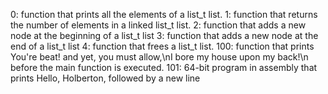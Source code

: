 0: function that prints all the elements of a list_t list.
1: function that returns the number of elements in a linked list_t list.
2: function that adds a new node at the beginning of a list_t list
3: function that adds a new node at the end of a list_t list
4: function that frees a list_t list.
100: function that prints You're beat! and yet, you must allow,\nI bore my house upon my back!\n before the main function is executed.
101: 64-bit program in assembly that prints Hello, Holberton, followed by a new line
